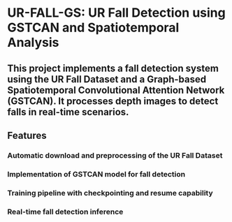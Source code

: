 # UR-FALL-GS: UR Fall Detection using GSTCAN and Spatiotemporal Analysis

## This project implements a fall detection system using the UR Fall Dataset and a Graph-based Spatiotemporal Convolutional Attention Network (GSTCAN). It processes depth images to detect falls in real-time scenarios.
## Features

### Automatic download and preprocessing of the UR Fall Dataset
### Implementation of GSTCAN model for fall detection
### Training pipeline with checkpointing and resume capability
### Real-time fall detection inference

